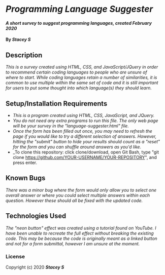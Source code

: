 # _Programming Language Suggester_

#### _A short survey to suggest programming languages, created February 2020_

#### By _**Stacey S**_

## Description

_This is a survey created using HTML, CSS, and JavaScript/JQuery in order to recommend certain coding languages to people who are unsure of where to start. While coding languages retain a number of similarities, it is common to use multiple within the same set of code and it is still important for users to put some thought into which language(s) they should learn._

## Setup/Installation Requirements

* _This is a program created using HTML, CSS, JavaScript, and JQuery._
* _You do not need any extra programs to run this file. The only web page will be your survey in the "language-suggester.html" file._
* _Once the form has been filled out once, you may need to refresh the page if you would like to try a different selection of answers. However, hitting the "submit" button to hide your results should count as a "reset" for the form and you can shuffle around answers as you'd like._
* _To clone this repository: click clone/download, open Git Bash, type "git clone https://github.com/YOUR-USERNAME/YOUR-REPOSITORY", and press enter.

## Known Bugs

_There was a minor bug where the form would only allow you to select one overall answer or where you could select multiple answers within each question. However these should all be fixed with the updated code._

## Technologies Used

_The "neon button" effect was created using a tutorial found on YouTube. I have been unable to recreate the full effect without breaking the existing code. This may be because the code is originally meant as a linked button and not for a form submittal, however I am unsure at the moment._

### License

Copyright (c) 2020 **_Stacey S_**